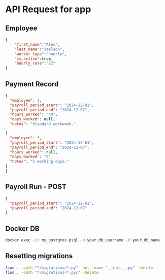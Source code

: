 # API Request for app

## Employee

```json
{
    "first_name":"Alex",
    "last_name":"Jaelson",
    "worker_type":"hourly",
    "is_active":true,
    "hourly_rate":"22"
}
```

## Payment Record

```json
{
  "employee": 1,
  "payroll_period_start": "2024-12-01",
  "payroll_period_end": "2024-12-07",
  "hours_worked": "40",
  "days_worked": null,
  "notes": "Standard workweek."

{
  "employee": 3,
  "payroll_period_start": "2024-12-01",
  "payroll_period_end": "2024-12-07",
  "hours_worked": null,
  "days_worked": "5",
  "notes": "5 working days."
}
}
```

## Payroll Run - POST

```json
{
  "payroll_period_start": "2024-12-01",
  "payroll_period_end": "2024-12-07"
}
```

## Docker DB

```sh
docker exec -it my_postgres psql -U your_db_username -d your_db_name
```

## Resetting migrations

```sh
find . -path "*/migrations/*.py" -not -name "__init__.py" -delete
find . -path "*/migrations/*.pyc" -delete
```
